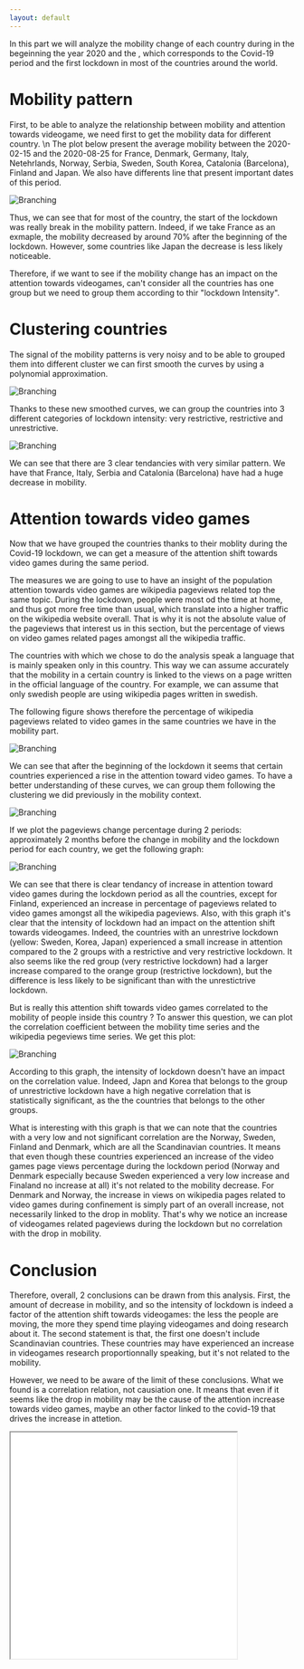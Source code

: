 ```yaml
---
layout: default
---
```


In this part we will analyze the mobility change of each country during in the begeinning the year 2020 and the , which corresponds to the Covid-19 period and the first lockdown in most of the countries around the world.

# Mobility pattern
First, to be able to analyze the relationship between mobility and attention towards videogame, we need first to get the mobility data for different country.
\n
The plot below present the average mobility between the 2020-02-15 and the 2020-08-25	for France, Denmark, Germany, Italy, Netehrlands, Norway, Serbia, Sweden, South Korea, Catalonia (Barcelona), Finland and Japan. We also have differents line that present important dates of this period.   

![Branching](mobility_pattern.png)

Thus, we can see that for most of the country, the start of the lockdown was really break in the mobility pattern. Indeed, if we take France as an exmaple, the mobility decreased by around 70% after the beginning of the lockdown. However, some countries like Japan the decrease is less likely noticeable.


Therefore, if we want to see if the mobility change has an impact on the attention towards videogames, can't consider all the countries has one group but we need to group them according to thir "lockdown Intensity".

# Clustering countries

The signal of the mobility patterns is very noisy and to be able to grouped them into different cluster we can first smooth the curves by using a polynomial approximation.

![Branching](mobility_pattern_smoothed.png)

Thanks to these new smoothed curves, we can group the countries into 3 different categories of lockdown intensity: very restrictive, restrictive and unrestrictive.

![Branching](countries_cluster.png)

We can see that there are 3 clear tendancies with very similar pattern. We have that France, Italy, Serbia and Catalonia (Barcelona) have had a huge decrease in mobility.

# Attention towards video games

Now that we have grouped the countries thanks to their moblity during the Covid-19 lockdown, we can get a measure of the attention shift towards video games during the same period.

The measures we are going to use to have an insight of the population attention towards video games are wikipedia pageviews related top the same topic. During the lockdown, people were most od the time at home, and thus got more free time than usual, which translate into a higher traffic on the wikipedia website overall. That is why it is not the absolute value of the pageviews that interest us in this section, but the percentage of views on video games related pages amongst all the wikipedia traffic.

The countries with which we chose to do the analysis speak a language that is mainly speaken only in this country. This way we can assume accurately that the mobility in a certain country is linked to the views on a page written in the official language of the country. For example, we can assume that only swedish people are using wikipedia pages written in swedish.

The following figure shows therefore the percentage of wikipedia pageviews related to video games in the same countries we have in the mobility part.

![Branching](pageviews.png)

We can see that after the beginning of the lockdown it seems that certain countries experienced a rise in the attention toward video games. To have a better understanding of these curves, we can group them following the clustering we did previously in the mobility context.

![Branching](pageviews_cluster.png)

If we plot the pageviews change percentage during 2 periods: approximately 2 months before the change in mobility and the lockdown period for each country, we get the following graph:

![Branching](change_in_attention_plot.png)

We can see that there is clear tendancy of increase in attention toward video games during the lockdown period as all the countries, except for Finland, experienced an increase in percentage of pageviews related to video games amongst all the wikipedia pageviews. Also, with this graph it's clear that the intensity of lockdown had an impact on the attention shift towards videogames. Indeed, the countries with an unrestrive lockdown (yellow: Sweden, Korea, Japan) experienced a small increase in attention compared to the 2 groups with a restrictive and very restrictive lockdown. It also seems like the red group (very restrictive lockdown) had a larger increase compared to the orange group (restrictive lockdown), but the difference is less likely to be significant than with the unrestictrive lockdown.

But is really this attention shift towards video games correlated to the mobility of people inside this country ? To answer this question, we can plot the correlation coefficient between the mobility time series and the wikipedia pegeviews time series. We get this plot:

![Branching](correlation_coeff_plot.png)

According to this graph, the intensity of lockdown doesn't have an impact on the correlation value. Indeed, Japn and Korea that belongs to the group of unrestrictive lockdown have a high negative correlation that is statistically significant, as the the countries that belongs to the other groups.

What is interesting with this graph is that we can note that the countries with a very low and not significant correlation are the Norway, Sweden, Finland and Denmark, which are all the Scandinavian countries. It means that even though these countries experienced an increase of the video games page views percentage during the lockdown period (Norway and Denmark especially because Sweden experienced a very low increase and Finaland no increase at all) it's not related to the mobility decrease. For Denmark and Norway, the increase in views on wikipedia pages related to video games during confinement is simply part of an overall increase, not necessarily linked to the drop in moblity. That's why we notice an increase of videogames related pageviews during the lockdown but no correlation with the drop in mobility.

# Conclusion

Therefore, overall, 2 conclusions can be drawn from this analysis. First, the amount of decrease in mobility, and so the intensity of lockdown is indeed a factor of the attention shift towards videogames: the less the people are moving, the more they spend time playing videogames and doing research about it. The second statement is that, the first one doesn't include Scandinavian countries. These countries may have experienced an increase in videogames research proportionnally speaking, but it's not related to the mobility. 

However, we need to be aware of the limit of these conclusions. What we found is a correlation relation, not causiation one. It means that even if it seems like the drop in mobility may be the cause of the attention increase towards video games, maybe an other factor linked to the covid-19 that drives the increase in attetion.

<iframe src="plotly_graph.html" width="400" height="400"></iframe>

